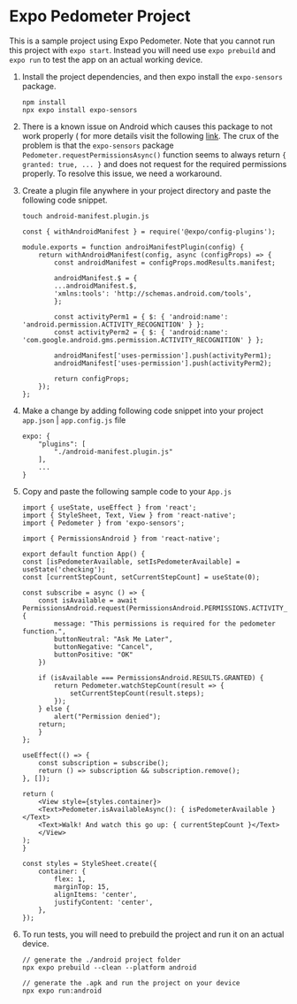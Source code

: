 # Expo Pedometer Project
This is a sample project using Expo Pedometer. Note that you cannot run this project with `expo start`. Instead you will need use `expo prebuild` and `expo run` to test the app on an actual working device.

1. Install the project dependencies, and then expo install the `expo-sensors` package.
    ```
    npm install
    npx expo install expo-sensors
    ```


2. There is a known issue on Android which causes this package to not work properly ( for more details visit the following [link](https://github.com/expo/expo/issues/16605). The crux of the problem is that the `expo-sensors` package `Pedometer.requestPermissionsAsync()` function seems to always return `{ granted: true, ... }` and does not request for the required permissions properly. To resolve this issue, we need a workaround.


3. Create a plugin file anywhere in your project directory and paste the following code snippet.
    ```
    touch android-manifest.plugin.js
    ```

    ```
    const { withAndroidManifest } = require('@expo/config-plugins');

    module.exports = function androiManifestPlugin(config) {
        return withAndroidManifest(config, async (configProps) => {
            const androidManifest = configProps.modResults.manifest;

            androidManifest.$ = {
            ...androidManifest.$,
            'xmlns:tools': 'http://schemas.android.com/tools',
            };

            const activityPerm1 = { $: { 'android:name': 'android.permission.ACTIVITY_RECOGNITION' } };
            const activityPerm2 = { $: { 'android:name': 'com.google.android.gms.permission.ACTIVITY_RECOGNITION' } };

            androidManifest['uses-permission'].push(activityPerm1);
            androidManifest['uses-permission'].push(activityPerm2);

            return configProps;
        });
    };
    ```


4. Make a change by adding following code snippet into your project `app.json` | `app.config.js` file
    ```
    expo: {
        "plugins": [
            "./android-manifest.plugin.js"
        ],
        ...
    }
    ```


5. Copy and paste the following sample code to your `App.js`

    ```
    import { useState, useEffect } from 'react';
    import { StyleSheet, Text, View } from 'react-native';
    import { Pedometer } from 'expo-sensors';

    import { PermissionsAndroid } from 'react-native';

    export default function App() {
    const [isPedometerAvailable, setIsPedometerAvailable] = useState('checking');
    const [currentStepCount, setCurrentStepCount] = useState(0);

    const subscribe = async () => {
        const isAvailable = await PermissionsAndroid.request(PermissionsAndroid.PERMISSIONS.ACTIVITY_RECOGNITION, {
            message: "This permissions is required for the pedometer function.",
            buttonNeutral: "Ask Me Later",
            buttonNegative: "Cancel",
            buttonPositive: "OK"
        })

        if (isAvailable === PermissionsAndroid.RESULTS.GRANTED) {
            return Pedometer.watchStepCount(result => {
                setCurrentStepCount(result.steps);
            });
        } else {
            alert("Permission denied");
        return;
        }
    };

    useEffect(() => {
        const subscription = subscribe();
        return () => subscription && subscription.remove();
    }, []);

    return (
        <View style={styles.container}>
        <Text>Pedometer.isAvailableAsync(): { isPedometerAvailable }</Text>
        <Text>Walk! And watch this go up: { currentStepCount }</Text>
        </View>
    );
    }

    const styles = StyleSheet.create({
        container: {
            flex: 1,
            marginTop: 15,
            alignItems: 'center',
            justifyContent: 'center',
        },
    });
    ```

    
6. To run tests, you will need to prebuild the project and run it on an actual device.

    ```
    // generate the ./android project folder
    npx expo prebuild --clean --platform android

    // generate the .apk and run the project on your device
    npx expo run:android
    ```
